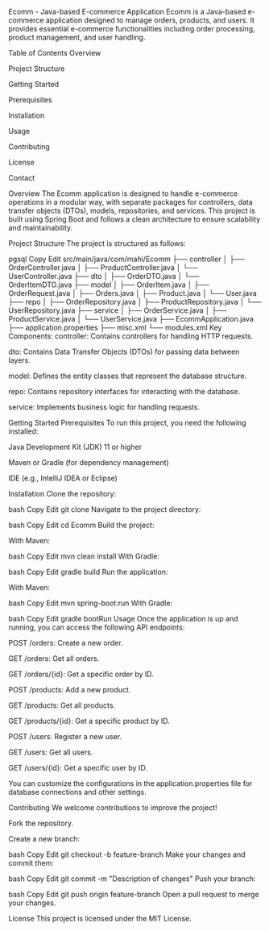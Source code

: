 Ecomm - Java-based E-commerce Application
Ecomm is a Java-based e-commerce application designed to manage orders, products, and users. It provides essential e-commerce functionalities including order processing, product management, and user handling.

Table of Contents
Overview

Project Structure

Getting Started

Prerequisites

Installation

Usage

Contributing

License

Contact

Overview
The Ecomm application is designed to handle e-commerce operations in a modular way, with separate packages for controllers, data transfer objects (DTOs), models, repositories, and services. This project is built using Spring Boot and follows a clean architecture to ensure scalability and maintainability.

Project Structure
The project is structured as follows:

pgsql
Copy
Edit
src/main/java/com/mahi/Ecomm
├── controller
│   ├── OrderController.java
│   ├── ProductController.java
│   └── UserController.java
├── dto
│   ├── OrderDTO.java
│   └── OrderItemDTO.java
├── model
│   ├── OrderItem.java
│   ├── OrderRequest.java
│   ├── Orders.java
│   ├── Product.java
│   └── User.java
├── repo
│   ├── OrderRepository.java
│   ├── ProductRepository.java
│   └── UserRepository.java
├── service
│   ├── OrderService.java
│   ├── ProductService.java
│   └── UserService.java
├── EcommApplication.java
├── application.properties
├── misc.xml
└── modules.xml
Key Components:
controller: Contains controllers for handling HTTP requests.

dto: Contains Data Transfer Objects (DTOs) for passing data between layers.

model: Defines the entity classes that represent the database structure.

repo: Contains repository interfaces for interacting with the database.

service: Implements business logic for handling requests.

Getting Started
Prerequisites
To run this project, you need the following installed:

Java Development Kit (JDK) 11 or higher

Maven or Gradle (for dependency management)

IDE (e.g., IntelliJ IDEA or Eclipse)

Installation
Clone the repository:

bash
Copy
Edit
git clone <repository-url>
Navigate to the project directory:

bash
Copy
Edit
cd Ecomm
Build the project:

With Maven:

bash
Copy
Edit
mvn clean install
With Gradle:

bash
Copy
Edit
gradle build
Run the application:

With Maven:

bash
Copy
Edit
mvn spring-boot:run
With Gradle:

bash
Copy
Edit
gradle bootRun
Usage
Once the application is up and running, you can access the following API endpoints:

POST /orders: Create a new order.

GET /orders: Get all orders.

GET /orders/{id}: Get a specific order by ID.

POST /products: Add a new product.

GET /products: Get all products.

GET /products/{id}: Get a specific product by ID.

POST /users: Register a new user.

GET /users: Get all users.

GET /users/{id}: Get a specific user by ID.

You can customize the configurations in the application.properties file for database connections and other settings.

Contributing
We welcome contributions to improve the project!

Fork the repository.

Create a new branch:

bash
Copy
Edit
git checkout -b feature-branch
Make your changes and commit them:

bash
Copy
Edit
git commit -m "Description of changes"
Push your branch:

bash
Copy
Edit
git push origin feature-branch
Open a pull request to merge your changes.

License
This project is licensed under the MIT License.

